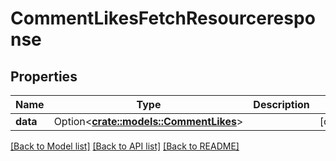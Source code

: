 # CommentLikesFetchResourceresponse

## Properties

Name | Type | Description | Notes
------------ | ------------- | ------------- | -------------
**data** | Option<[**crate::models::CommentLikes**](commentLikes.md)> |  | [optional]

[[Back to Model list]](../README.md#documentation-for-models) [[Back to API list]](../README.md#documentation-for-api-endpoints) [[Back to README]](../README.md)


